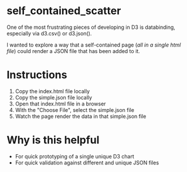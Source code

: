 # self_contained_scatter

One of the most frustrating pieces of developing in D3 is databinding, especially via d3.csv() or d3.json().

I wanted to explore a way that a self-contained page (*all in a single html file*) could render a JSON file that has been added to it.

# Instructions

1) Copy the index.html file locally
2) Copy the simple.json file locally
3) Open that index.html file in a browser
4) With the "Choose File", select the simple.json file
5) Watch the page render the data in that simple.json file

# Why is this helpful

- For quick prototyping of a single unique D3 chart
- For quick validation against different and unique JSON files
